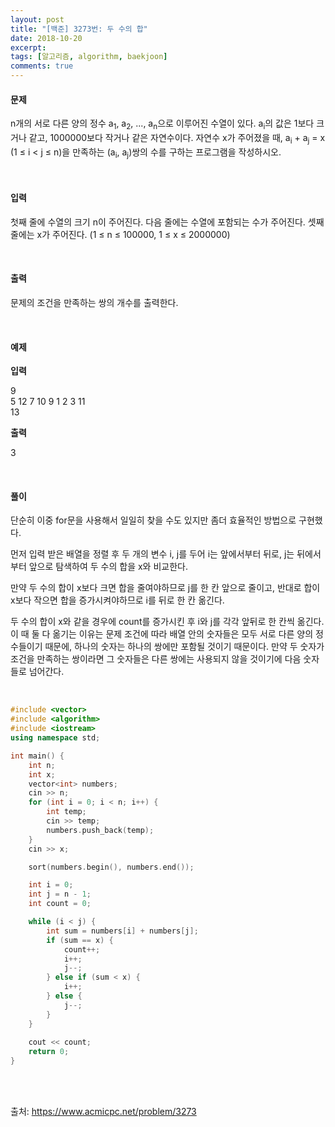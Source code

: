 ```yaml
---
layout: post
title: "[백준] 3273번: 두 수의 합"
date: 2018-10-20
excerpt:
tags: [알고리즘, algorithm, baekjoon]
comments: true
---
```


#### 문제

n개의 서로 다른 양의 정수 a<sub>1</sub>, a<sub>2</sub>, ..., a<sub>n</sub>으로 이루어진 수열이 있다. a<sub>i</sub>의 값은 1보다 크거나 같고, 1000000보다 작거나 같은 자연수이다. 자연수 x가 주어졌을 때, a<sub>i</sub> + a<sub>j</sub> = x (1 ≤ i < j ≤ n)을 만족하는 (a<sub>i</sub>, a<sub>j</sub>)쌍의 수를 구하는 프로그램을 작성하시오.

<br/>

#### 입력

첫째 줄에 수열의 크기 n이 주어진다. 다음 줄에는 수열에 포함되는 수가 주어진다. 셋째 줄에는 x가 주어진다. (1 ≤ n ≤ 100000, 1 ≤ x ≤ 2000000)

<br/>

#### 출력 

문제의 조건을 만족하는 쌍의 개수를 출력한다.

<br/>

#### 예제

**입력**

9  
5 12 7 10 9 1 2 3 11  
13

**출력**

3

<br/>

#### 풀이

단순히 이중 for문을 사용해서 일일히 찾을 수도 있지만 좀더 효율적인 방법으로 구현했다.

먼저 입력 받은 배열을 정렬 후 두 개의 변수 i, j를 두어 i는 앞에서부터 뒤로, j는 뒤에서부터 앞으로 탐색하여 두 수의 합을 x와 비교한다.

만약 두 수의 합이 x보다 크면 합을 줄여야하므로 j를 한 칸 앞으로 줄이고, 반대로 합이 x보다 작으면 합을 증가시켜야하므로 i를 뒤로 한 칸 옮긴다.

두 수의 합이 x와 같을 경우에 count를 증가시킨 후 i와 j를 각각 앞뒤로 한 칸씩 옮긴다.
이 때 둘 다 옮기는 이유는 문제 조건에 따라 배열 안의 숫자들은 모두 서로 다른 양의 정수들이기 때문에, 하나의 숫자는 하나의 쌍에만 포함될 것이기 때문이다.
만약 두 숫자가 조건을 만족하는 쌍이라면 그 숫자들은 다른 쌍에는 사용되지 않을 것이기에 다음 숫자들로 넘어간다.

<br/>

``` cpp
#include <vector>
#include <algorithm>
#include <iostream>
using namespace std;

int main() {
    int n;
    int x;
    vector<int> numbers;
    cin >> n;
    for (int i = 0; i < n; i++) {
        int temp;
        cin >> temp;
        numbers.push_back(temp);
    }
    cin >> x;

    sort(numbers.begin(), numbers.end());

    int i = 0;
    int j = n - 1;
    int count = 0;

    while (i < j) {
        int sum = numbers[i] + numbers[j];
        if (sum == x) {
            count++;
            i++;
            j--;
        } else if (sum < x) {
            i++;
        } else {
            j--;
        }
    }
    
    cout << count;
    return 0;
}
```

<br/>
<br/>

출처: https://www.acmicpc.net/problem/3273
